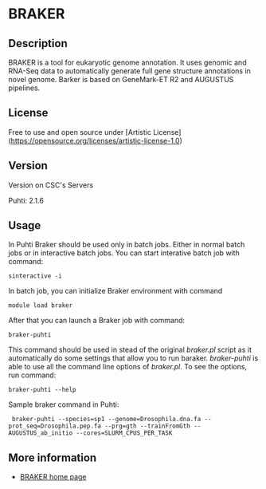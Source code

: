 # BRAKER

## Description

BRAKER is a tool for eukaryotic genome annotation. 
It uses genomic and RNA-Seq data to automatically generate full gene structure annotations in novel genome.
Barker is based on GeneMark-ET R2 and AUGUSTUS pipelines.

## License

Free to use and open source under [Artistic License] (https://opensource.org/licenses/artistic-license-1.0)

## Version

Version on CSC's Servers

Puhti: 2.1.6


## Usage

In Puhti Braker should be used only in batch jobs. Either in normal batch jobs or in interactive batch jobs.
You can start interative batch job with command:

```text
sinteractive -i
```
In batch job, you can initialize Braker environment with command

```text
module load braker
```
After that you can launch a Braker job with command:

```text
braker-puhti
```

This command should be used in stead of the original _braker.pl_ script as it automatically do 
some settings that allow you to run baraker. _braker-puhti_ is able to use all the command line options
of _braker.pl_. To see the options, run command:

```text
braker-puhti --help
```
Sample braker command in Puhti:

```text
 braker-puhti --species=sp1 --genome=Drosophila.dna.fa --prot_seq=Drosophila.pep.fa --prg=gth --trainFromGth --AUGUSTUS_ab_initio --cores=SLURM_CPUS_PER_TASK
 ```
 
## More information

   * [BRAKER home page](https://github.com/Gaius-Augustus/BRAKER)
